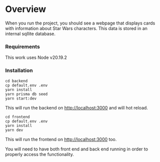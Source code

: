 # Overview



When you run the project, you should see a webpage that displays cards with information about Star Wars characters. This data is stored in an internal sqllite database.

### Requirements

[node]: https://nodejs.org/en/download/
[yarn]: https://classic.yarnpkg.com/en/docs/install

This work uses Node v20.19.2

### Installation

```
cd backend
cp default.env .env
yarn install
yarn prisma db seed
yarn start:dev
```

This will run the backend on [http://localhost:3000](http://localhost:3000/) and will hot reload.

```
cd frontend
cp default.env .env
yarn install
yarn dev
```

This will run the frontend on [http://localhost:3000](http://localhost:3000/) too.

You will need to have both front end and back end running in order to properly access the functionality.

